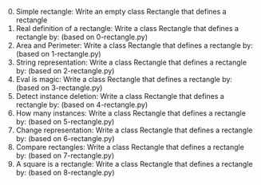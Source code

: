 0. Simple rectangle: Write an empty class Rectangle that defines a rectangle
1. Real definition of a rectangle: Write a class Rectangle that defines a rectangle by: (based on 0-rectangle.py)
2. Area and Perimeter: Write a class Rectangle that defines a rectangle by: (based on 1-rectangle.py)
3. String representation: Write a class Rectangle that defines a rectangle by: (based on 2-rectangle.py)
4. Eval is magic: Write a class Rectangle that defines a rectangle by: (based on 3-rectangle.py)
5. Detect instance deletion: Write a class Rectangle that defines a rectangle by: (based on 4-rectangle.py)
6. How many instances: Write a class Rectangle that defines a rectangle by: (based on 5-rectangle.py)
7. Change representation: Write a class Rectangle that defines a rectangle by: (based on 6-rectangle.py)
8. Compare rectangles: Write a class Rectangle that defines a rectangle by: (based on 7-rectangle.py)
9. A square is a rectangle: Write a class Rectangle that defines a rectangle by: (based on 8-rectangle.py)
